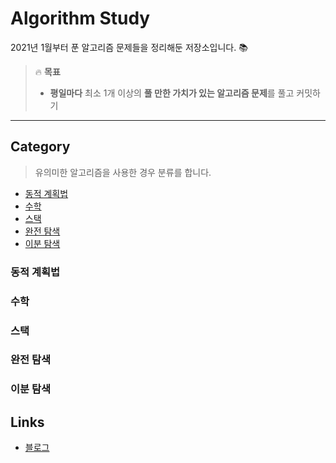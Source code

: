 # Algorithm Study
2021년 1월부터 푼 알고리즘 문제들을 정리해둔 저장소입니다. :books:

> :fire: **목표**
> * **평일마다** 최소 1개 이상의 **풀 만한 가치가 있는 알고리즘 문제**를 풀고 커밋하기

---

## Category
> 유의미한 알고리즘을 사용한 경우 분류를 합니다.
 * [동적 계획법](https://github.com/raejoonee/Algorithm#동적%20계획법)
 * [수학](https://github.com/raejoonee/Algorithm#수학)
 * [스택](https://github.com/raejoonee/Algorithm#스택)
 * [완전 탐색](https://github.com/raejoonee/Algorithm#완전%20탐색)
 * [이분 탐색](https://github.com/raejoonee/Algorithm#이분%20탐색)
 
### 동적 계획법
 
### 수학
 
### 스택
 
### 완전 탐색
 
### 이분 탐색
 
## Links
 * [블로그](https://raejoonee.tistory.com)
